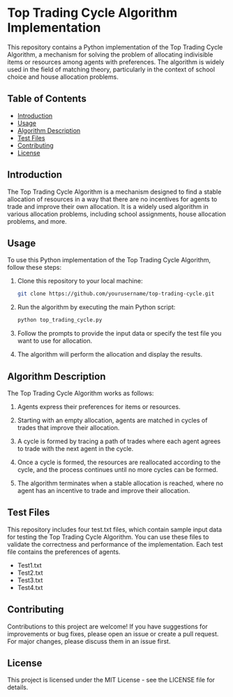 
# Top Trading Cycle Algorithm Implementation

This repository contains a Python implementation of the Top Trading Cycle Algorithm, a mechanism for solving the problem of allocating indivisible items or resources among agents with preferences. The algorithm is widely used in the field of matching theory, particularly in the context of school choice and house allocation problems.

## Table of Contents

- [Introduction](#introduction)
- [Usage](#usage)
- [Algorithm Description](#algorithm-description)
- [Test Files](#test-files)
- [Contributing](#contributing)
- [License](#license)

## Introduction

The Top Trading Cycle Algorithm is a mechanism designed to find a stable allocation of resources in a way that there are no incentives for agents to trade and improve their own allocation. It is a widely used algorithm in various allocation problems, including school assignments, house allocation problems, and more.

## Usage

To use this Python implementation of the Top Trading Cycle Algorithm, follow these steps:

1. Clone this repository to your local machine:

   ```bash
   git clone https://github.com/yourusername/top-trading-cycle.git


2. Run the algorithm by executing the main Python script:

   ```bash
   python top_trading_cycle.py
   
3. Follow the prompts to provide the input data or specify the test file you want to use for allocation.

4. The algorithm will perform the allocation and display the results.

## Algorithm Description
The Top Trading Cycle Algorithm works as follows:

1. Agents express their preferences for items or resources.

2. Starting with an empty allocation, agents are matched in cycles of trades that improve their allocation.

3. A cycle is formed by tracing a path of trades where each agent agrees to trade with the next agent in the cycle.

4. Once a cycle is formed, the resources are reallocated according to the cycle, and the process continues until no more cycles can be formed.

5. The algorithm terminates when a stable allocation is reached, where no agent has an incentive to trade and improve their allocation.

## Test Files
This repository includes four test.txt files, which contain sample input data for testing the Top Trading Cycle Algorithm. You can use these files to validate the correctness and performance of the implementation. Each test file contains the preferences of agents.

* Test1.txt
* Test2.txt
* Test3.txt
* Test4.txt
## Contributing
Contributions to this project are welcome! If you have suggestions for improvements or bug fixes, please open an issue or create a pull request. For major changes, please discuss them in an issue first.

## License
This project is licensed under the MIT License - see the LICENSE file for details.
